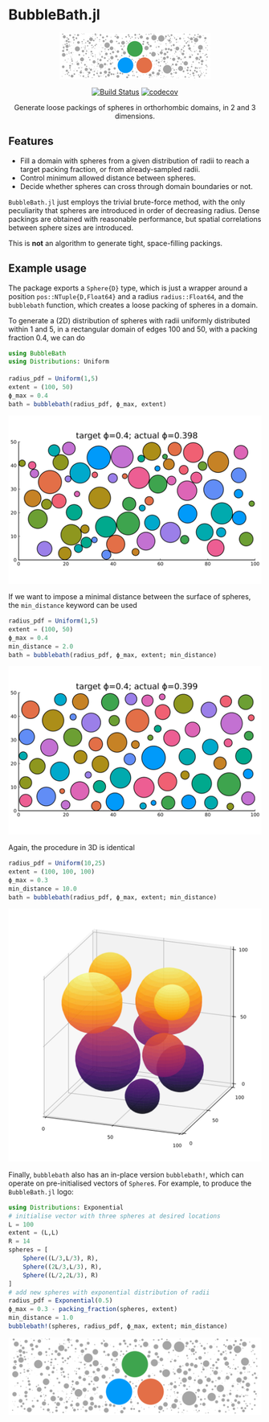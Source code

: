 # BubbleBath.jl

<div style="text-align:center">
<img src="examples/bubblebath_logo.svg" width="300px">

[![Build Status](https://github.com/mastrof/BubbleBath.jl/workflows/CI/badge.svg)](https://github.com/mastrof/BubbleBath.jl/actions)
[![codecov](https://codecov.io/gh/mastrof/BubbleBath.jl/branch/main/graphs/badge.svg)](https://codecov.io/gh/mastrof/BubbleBath.jl)

Generate loose packings of spheres in orthorhombic domains, in 2 and 3 dimensions.
</div>

## Features
* Fill a domain with spheres from a given distribution of radii to reach a target
    packing fraction, or from already-sampled radii.
* Control minimum allowed distance between spheres.
* Decide whether spheres can cross through domain boundaries or not.

`BubbleBath.jl` just employs the trivial brute-force method,
with the only peculiarity that spheres are introduced in
order of decreasing radius.
Dense packings are obtained with reasonable performance,
but spatial correlations between sphere sizes are introduced.

This is **not** an algorithm to generate tight, space-filling packings.

## Example usage
The package exports a `Sphere{D}` type, which is just a wrapper around a 
position `pos::NTuple{D,Float64}` and a radius `radius::Float64`, and
the `bubblebath` function, which creates a loose packing of spheres in a domain.

To generate a (2D) distribution of spheres with radii uniformly distributed
within 1 and 5, in a rectangular domain of edges 100 and 50,
with a packing fraction 0.4, we can do
```julia
using BubbleBath
using Distributions: Uniform

radius_pdf = Uniform(1,5)
extent = (100, 50)
ϕ_max = 0.4
bath = bubblebath(radius_pdf, ϕ_max, extent)
```
![Bubblebath in 2D](examples/2d.svg)

If we want to impose a minimal distance between the surface of spheres,
the `min_distance` keyword can be used
```julia
radius_pdf = Uniform(1,5)
extent = (100, 50)
ϕ_max = 0.4
min_distance = 2.0
bath = bubblebath(radius_pdf, ϕ_max, extent; min_distance)
```
![Bubblebath in 2D with minimum separation](examples/2d_mindist.svg)

Again, the procedure in 3D is identical
```julia
radius_pdf = Uniform(10,25)
extent = (100, 100, 100)
ϕ_max = 0.3
min_distance = 10.0
bath = bubblebath(radius_pdf, ϕ_max, extent; min_distance)
```
![Bubblebath in 3D with minimum separation](examples/3d_mindist.svg)

Finally, `bubblebath` also has an in-place version `bubblebath!`, which can operate on pre-initialised
vectors of `Sphere`s.
For example, to produce the `BubbleBath.jl` logo:
```julia
using Distributions: Exponential
# initialise vector with three spheres at desired locations
L = 100
extent = (L,L)
R = 14
spheres = [
    Sphere((L/3,L/3), R),
    Sphere((2L/3,L/3), R),
    Sphere((L/2,2L/3), R)
]
# add new spheres with exponential distribution of radii
radius_pdf = Exponential(0.5)
ϕ_max = 0.3 - packing_fraction(spheres, extent)
min_distance = 1.0
bubblebath!(spheres, radius_pdf, ϕ_max, extent; min_distance)
```
![BubbleBath.jl logo](examples/bubblebath_logo.svg)